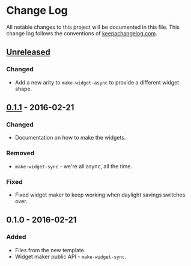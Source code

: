 # Change Log
All notable changes to this project will be documented in this file. This change log follows the conventions of [keepachangelog.com](http://keepachangelog.com/).

## [Unreleased][unreleased]
### Changed
- Add a new arity to `make-widget-async` to provide a different widget shape.

## [0.1.1] - 2016-02-21
### Changed
- Documentation on how to make the widgets.

### Removed
- `make-widget-sync` - we're all async, all the time.

### Fixed
- Fixed widget maker to keep working when daylight savings switches over.

## 0.1.0 - 2016-02-21
### Added
- Files from the new template.
- Widget maker public API - `make-widget-sync`.

[unreleased]: https://github.com/your-name/dictionary/compare/0.1.1...HEAD
[0.1.1]: https://github.com/your-name/dictionary/compare/0.1.0...0.1.1
